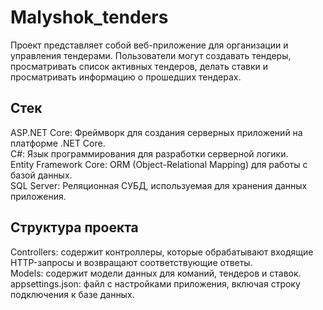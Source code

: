 # Malyshok_tenders
Проект представляет собой веб-приложение для организации и управления тендерами. Пользователи могут создавать тендеры, просматривать список активных тендеров, делать ставки и просматривать информацию о прошедших тендерах.
## Стек
ASP.NET Core: Фреймворк для создания серверных приложений на платформе .NET Core.  
C#: Язык программирования для разработки серверной логики.  
Entity Framework Core: ORM (Object-Relational Mapping) для работы с базой данных.  
SQL Server: Реляционная СУБД, используемая для хранения данных приложения.
## Структура проекта
Controllers: содержит контроллеры, которые обрабатывают входящие HTTP-запросы и возвращают соответствующие ответы.  
Models: содержит модели данных для команий, тендеров и ставок.  
appsettings.json: файл с настройками приложения, включая строку подключения к базе данных.
